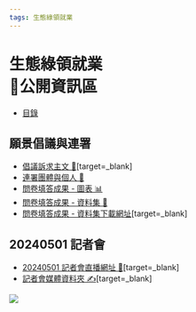 ```yaml
---
tags: 生態綠領就業
---
```


# 生態綠領就業<br>🔎公開資訊區

- [目錄](https://g0v.hackmd.io/@chewei/ecocollar)

## 願景倡議與連署
- [倡議訴求主文 🚩](https://drive.google.com/file/d/1rCrewvCUo0_ooF9Q6ThXy02jdms3Hpib/view)[target=_blank]
- [連署團體與個人 🙂](https://docs.google.com/spreadsheets/d/e/2PACX-1vT1zIrxooE_pwWqoH5nWLLo0aDzviJFepS7cKO_MXlO1IGF7CEJdFwjvcO_luKgflohPoiURsr9wWXr/pubhtml)
- [問卷填答成果 - 圖表 📊](https://app.awesome-table.com/-NwPj1cVqBl5brPQo6Kp/view)
- [問卷填答成果 - 資料集 📜](https://docs.google.com/spreadsheets/d/e/2PACX-1vReAe2T3Wtrj4quPCbS13PH7UzI-6Bkc8HhPCpwYcS_Ccsj0wzl5sg6vxRkMACmHw70RJaXiY9dpDYC/pubhtml)
- [問卷填答成果 - 資料集下載網址](https://docs.google.com/spreadsheets/d/1yGd6OkKJRva_ncF1LAbD6rdUx_ZgfTOOtRDa6rtAV94/edit)[target=_blank]

## 20240501 記者會
- [20240501 記者會直播網址 🎥](https://www.facebook.com/tmitrail)[target=_blank]
- [記者會媒體資料夾 ✍️](https://drive.google.com/drive/folders/1mtgoAkoacNpH_KsybBIOPGJoPWH-Pyl9?usp=sharing)[target=_blank]

![](https://s3-ap-northeast-1.amazonaws.com/g0v-hackmd-images/uploads/upload_1bceb5ed8aa673d8979ef383211f0608.png)
